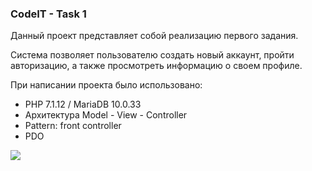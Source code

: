 ### CodeIT - Task 1
Данный проект представляет собой реализацию первого задания.

Система позволяет пользователю создать новый аккаунт, пройти авторизацию, а также просмотреть информацию о своем профиле.

При написании проекта было использовано:
* PHP 7.1.12 / MariaDB 10.0.33
* Архитектура Model - View - Controller
* Pattern: front controller
* PDO

<img src="http://screenshot.su/img/76/8a/9e/768a9e007a9696c7d2cfdb259cc698ed.jpg">